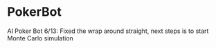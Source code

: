 # PokerBot
AI Poker Bot
6/13: Fixed the wrap around straight, next steps is to start Monte Carlo
simulation
